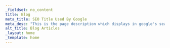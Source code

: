 ```yaml
---
_fieldset: no_content
title: Blog
meta_title: SEO Title Used By Google
meta_desc: "This is the page description which displays in google's search results, it is important for SEO."
alt_title: Blog Articles
_layout: home
_template: home
---
```

